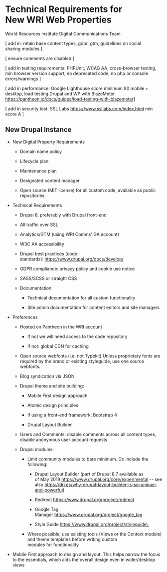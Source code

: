 Technical Requirements for New WRI Web Properties
=================================================

World Resources Institute Digital Communications Team 

[ add in: retain base content types, gdpr, gtm, guidelines on social sharing modules ] 

[ ensure comments are disabled ]

[ add in testing requirements: PHPUnit, WCAG AA, cross-browser testing, min browser version support, no deprecated code, no php or console errors/warnings ] 

[ add in performance: Google Lighthouse score minimum 90 mobile + desktop, load testing Drupal and WP with BlazeMeter https://pantheon.io/docs/guides/load-testing-with-blazemeter]

[ add in security test: SSL Labs https://www.ssllabs.com/index.html min score A ]

New Drupal Instance
-------------------

-   New Digital Property Requirements 

    -   Domain name policy 

    -   Lifecycle plan 

    -   Maintenance plan 

    -   Designated content manager 

    -   Open source (MIT license) for all custom code, available as public repositories  

-   Technical Requirements 

    -   Drupal 8, preferably with Drupal front-end 

    -   All traffic over SSL 

    -   Analytics/GTM (using WRI Comms' GA account) 

    -   W3C AA accessibility 

    -   Drupal best practices (code standards): <https://www.drupal.org/docs/develop/>  

    -   GDPR compliance: privacy policy and cookie use notice 

    -   SASS/SCSS or straight CSS 

    -   Documentation: 

        -   Technical documentation for all custom functionality 

        -   Site admin documentation for content editors and site managers 

-   Preferences 

    -   Hosted on Pantheon in the WRI account 

        -   If not we will need access to the code repository 

        -   If not: global CDN for caching 

    -   Open source webfonts (i.e. not Typekit)
    Unless proprietary fonts are required by the brand or existing styleguide, use one source webfonts.

    -   Blog syndication via JSON 

    -   Drupal theme and site building: 

        -   Mobile First design approach 

        -   Atomic design principles 

        -   If using a front-end framework: Bootstrap 4 

        -   Drupal Layout Builder 

    -   Users and Comments: disable comments across all content types, disable anonymous user account requests
    
    -   Drupal modules: 

        -   Limit community modules to bare minimum. Do include the following: 

            -   Drupal Layout Builder (part of Drupal 8.7 available as of May 2019 <https://www.drupal.org/core/experimental> -- see also <https://dri.es/why-drupal-layout-builder-is-so-unique-and-powerful>) 

            -   Redirect <https://www.drupal.org/project/redirect> 

            -   Google Tag Manager <https://www.drupal.org/project/google_tag> 

            -   Style Guide [https://www.drupal.org/project/styleguide\
    ](https://www.drupal.org/project/styleguide)  

        -   Where possible, use existing tools (Views or the Context module) and theme templates before writing custom modules for functionality 

-   Mobile First approach to design and layout. This helps narrow the focus to the essentials, which aids the overall design even in wider/desktop views
